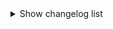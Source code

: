 <details><summary>Show changelog list</summary>

# 2.1.1
+ Updated mods:
  - [AlwaysHearActiveWalkies](https://thunderstore.io/c/lethal-company/p/Suskitech/AlwaysHearActiveWalkies/) `1.4.3 > 1.4.4`
  - [BetterItemScan](https://thunderstore.io/c/lethal-company/p/PopleZoo/BetterItemScan/) `2.1.8 > 2.1.9`
  - [DetailedScan](https://thunderstore.io/c/lethal-company/p/fivetoofive/DetailedScan/) `1.2.1 > 1.2.2`
  - [Mimics](https://thunderstore.io/c/lethal-company/p/x753/Mimics/) `2.3.0 > 2.3.1`
  - [SuitsPlus](https://thunderstore.io/c/lethal-company/p/FREAKS/SuitsPlus/) `1.3.1 > 2.0.0`
+ Other:
  - Fixed `README.md`
  - Fixed `manifest.json`
# 2.1.0
+ Added mods:
  - [AlwaysPickup](https://thunderstore.io/c/lethal-company/p/NutNutty/AlwaysPickup/)
  - [CustomTranslatorCharLimit](https://thunderstore.io/c/lethal-company/p/boring/CustomTranslatorCharLimit/)
  - [RadarZoom](https://thunderstore.io/c/lethal-company/p/Piggy/RadarZoom/)
  - [NoConsole](https://thunderstore.io/c/lethal-company/p/KennyCreations/NoConsole/)
  - [ScannablePlayerItems](https://thunderstore.io/c/lethal-company/p/Graze/ScannablePlayerItems/)
  - [Solos_Bodycams](https://thunderstore.io/c/lethal-company/p/CapyCat/Solos_Bodycams/)
  - [YippeeMod](https://thunderstore.io/c/lethal-company/p/sunnobunno/YippeeMod/)
+ Removed mods:
  - [Helmet_Cameras](https://thunderstore.io/c/lethal-company/p/RickArg/Helmet_Cameras/)
    > Replaced with [Solos_Bodycams](https://thunderstore.io/c/lethal-company/p/CapyCat/Solos_Bodycams/)
+ Configuration:
  - [KarmaForBeingAnnoying](https://thunderstore.io/c/lethal-company/p/CTMods/KarmaForBeingAnnoying/)
    - Adjusted the explosion probability from `10%` chance to `0.1%`
      > This change as been tested a few times, it might still be too much, subject to change.
  - [Diversity](https://thunderstore.io/c/lethal-company/p/IntegrityChaos/Diversity/)
    - Disabled the `Fractured Leg` feature
    - Disabled the `Fractured Arm` feature
    - Disabled the `Broken Leg` feature
    - Disabled the `Broken Arm` feature
    - Disabled the `Bleeding` feature
    - Disabled the `Blindness` feature
    - Disabled the `Concussed` feature

# 2.0.1
+ Added custom radio musics:
  - [help_urself.mp3](https://audio.jukehost.co.uk/GuKJIPv6J8VRlrpKJdXb9WaffqpwLlYy)
  - [M2LT.mp3](https://audio.jukehost.co.uk/c5sN9emtVaUIZeqFqsMjbYDhJEhZM8fk)
  - [WASTE.mp3](https://audio.jukehost.co.uk/MZ9WUsaVcCDfxP3XPgwvZkXniWdn5T0k)
+ Other:
  - Fixed `README.md`
  - Fixed `manifest.json`

# 2.0.0
+ Added mods:
  - [BetterSprayPaint](https://thunderstore.io/c/lethal-company/p/taffyko/BetterSprayPaint/)
  - [Corporate Restructure](https://thunderstore.io/c/lethal-company/p/Jamil/Corporate_Restructure/)
  - [DiscountAlert](https://thunderstore.io/c/lethal-company/p/akechii/DiscountAlert/)
  - [Diversity](https://thunderstore.io/c/lethal-company/p/IntegrityChaos/Diversity/)
  - [FPSSpectate](https://thunderstore.io/c/lethal-company/p/5Bit/FPSSpectate/)
  - [KarmaForBeingAnnoying](https://thunderstore.io/c/lethal-company/p/CTMods/KarmaForBeingAnnoying/)
  - [MoreItems](https://thunderstore.io/c/lethal-company/p/Drakorle/MoreItems/)
  - [Permanent Ladder](https://thunderstore.io/c/lethal-company/p/Silvercore/Permanent_Ladder/)
  - [QuickRestart](https://thunderstore.io/c/lethal-company/p/AllToasters/QuickRestart/)
+ Updated mods:
  - [BetterItemScan](https://thunderstore.io/c/lethal-company/p/PopleZoo/BetterItemScan/) `2.1.6 > 2.1.8`
  - [Coroner](https://thunderstore.io/c/lethal-company/p/EliteMasterEric/Coroner/) `1.4.2 > 1.5.3`
  - [DetailedScan](https://thunderstore.io/c/lethal-company/p/fivetoofive/DetailedScan/) `1.1.2 > 1.2.1`
  - [HotbarPlus](https://thunderstore.io/c/lethal-company/p/FlipMods/HotbarPlus/) `1.3.4 > 1.4.7`
  - [IntroTweaks](https://thunderstore.io/c/lethal-company/p/Owen3H/IntroTweaks/) `1.2.2 > 1.4.0`
  - [LateCompany](https://thunderstore.io/c/lethal-company/p/anormaltwig/LateCompany/) `1.0.6 > 1.0.9`
  - [Lategame_Upgrades](https://thunderstore.io/c/lethal-company/p/malco/Lategame_Upgrades/) `2.7.1 > 2.8.6`
  - [LC_API](https://thunderstore.io/c/lethal-company/p/2018/LC_API/) `2.2.0 > 3.3.0`
  - [LethalLib](https://thunderstore.io/c/lethal-company/p/Evaisa/LethalLib/) `0.7.0 > 0.10.1`
  - [Mimics](https://thunderstore.io/c/lethal-company/p/x753/Mimics/) `2.2.1 > 2.3.0`
  - [ReservedFlashlightSlot](https://thunderstore.io/c/lethal-company/p/FlipMods/ReservedFlashlightSlot/) `1.4.5 > 1.5.5`
  - [ReservedItemSlotCore](https://thunderstore.io/c/lethal-company/p/FlipMods/ReservedItemSlotCore/) `1.4.4 > 1.7.7`
  - [ReservedWalkieSlot](https://thunderstore.io/c/lethal-company/p/FlipMods/ReservedWalkieSlot/) `1.4.6 > 1.5.3`
  - [TerminalApi](https://thunderstore.io/c/lethal-company/p/NotAtomicBomb/TerminalApi/) `1.4.0 > 1.5.0`
  - [TooManySuits](https://thunderstore.io/c/lethal-company/p/Verity/TooManySuits/) `1.0.4 > 1.0.5`
+ Other:
  - Fixed `README.md`
  - Fixed `LICENSE`
  - Updated mods configuration
> **Happy new year of 2024 to everyone, much love!**
> - We have improved a lot our modpack, after using it for more than one month, the game seemed to be a little boring, so we added mods that improve gameplay and lifetime of the game, we will continue to add more mods that we like in the future, hope you guys will like it, and if you don't, you can disable the new mods, or play on older versions of the modpack!

# 1.3.0
+ Added mods:
  - [AlwaysHearActiveWalkies](https://thunderstore.io/c/lethal-company/p/Suskitech/AlwaysHearActiveWalkies/)
  - [BetterItemScan](https://thunderstore.io/c/lethal-company/p/PopleZoo/BetterItemScan/)
  - [Coroner](https://thunderstore.io/c/lethal-company/p/EliteMasterEric/Coroner/)
  - [ScalingStartCredits](https://thunderstore.io/c/lethal-company/p/sunnobunno/ScalingStartCredits/)
  - [ObjectVolumeController](https://thunderstore.io/c/lethal-company/p/FlipMods/ObjectVolumeController/)
+ Removed mods:
  - [Boombox Controller](https://thunderstore.io/c/lethal-company/p/KoderTeh/Boombox_Controller/)
  - [LCBetterSaves](https://thunderstore.io/c/lethal-company/p/Pooble/LCBetterSaves/)
  - [ShipLobby](https://thunderstore.io/c/lethal-company/p/tinyhoot/ShipLobby/)
  - [ShipLoot](https://thunderstore.io/c/lethal-company/p/tinyhoot/ShipLoot/)
+ Updated mods:
  - [Lategame_Upgrades](https://thunderstore.io/c/lethal-company/p/malco/Lategame_Upgrades/) `2.6.1 > 2.7.1`
  - [Mimics](https://thunderstore.io/c/lethal-company/p/x753/Mimics/) `2.2.0 > 2.2.1`

# 1.2.1
+ Configuration:
  - [Lategame_Upgrade](https://thunderstore.io/c/lethal-company/p/malco/Lategame_Upgrades/):
    - Changed the keybind for toggle Night Vision Goggles from `leftAlt` to `N`
+ Other:
  - [GitHub](https://github.com/SKAREZ/FREAKS-Modpack/) repository created
  - Fixed `README.md`
  - Fixed `CHANGELOG.md`

# 1.2.0
+ Added mods:
  - [Boombox Controller](https://thunderstore.io/c/lethal-company/p/KoderTeh/Boombox_Controller/)
  - [HDLethalCompany](https://thunderstore.io/c/lethal-company/p/Sligili/HDLethalCompany/)
  - [Lategame_Upgrades](https://thunderstore.io/c/lethal-company/p/malco/Lategame_Upgrades/)
+ Removed mods:
  - [ObjectVolumeController](https://thunderstore.io/c/lethal-company/p/FlipMods/ObjectVolumeController/)
+ Updated mods:
  - [BepInUtils](https://thunderstore.io/c/lethal-company/p/Ozone/BepInUtils/) `1.2.0 > 1.2.1`
  - [HotbarPlus](https://thunderstore.io/c/lethal-company/p/FlipMods/HotbarPlus/) `1.3.2 > 1.3.4`
  - [Mimics](https://thunderstore.io/c/lethal-company/p/x753/Mimics/) `2.1.0 > 2.2.0`
  - [More_Emotes](https://thunderstore.io/c/lethal-company/p/Sligili/More_Emotes/) `1.2.1 > 1.2.2`
  - [SuitSaver](https://thunderstore.io/c/lethal-company/p/Hexnet111/SuitSaver/) `1.1.1 > 1.1.2`

# 1.1.0
+ Added mods:
  - [Mimics](https://thunderstore.io/c/lethal-company/p/x753/Mimics/)
+ Updated mods:
  - [BepInUtils](https://thunderstore.io/c/lethal-company/p/Ozone/BepInUtils/) `1.1.0 > 1.2.0`
  - [Helmet_Cameras](https://thunderstore.io/c/lethal-company/p/RickArg/Helmet_Cameras/) `2.1.3 > 2.1.5`
  - [HotbarPlus](https://thunderstore.io/c/lethal-company/p/FlipMods/HotbarPlus/) `1.3.1 > 1.3.2`
  - [LateCompany](https://thunderstore.io/c/lethal-company/p/anormaltwig/LateCompany/) `1.0.4 > 1.0.6`
  - [LC_API](https://thunderstore.io/c/lethal-company/p/2018/LC_API/) `2.1.1 > 2.2.0`
  - [LCBetterSaves](https://thunderstore.io/c/lethal-company/p/Pooble/LCBetterSaves/) `1.4.0 > 1.5.0`
  - [More_Emotes](https://thunderstore.io/c/lethal-company/p/Sligili/More_Emotes/) `1.1.1 > 1.2.1`
  - [More_Suits](https://thunderstore.io/c/lethal-company/p/x753/More_Suits/) `1.3.3 > 1.4.1`
  - [More_Company](https://thunderstore.io/c/lethal-company/p/notnotnotswipez/MoreCompany/) `1.7.1 > 1.7.2`
  - [Skinwalkers](https://thunderstore.io/c/lethal-company/p/RugbugRedfern/Skinwalkers/) `2.0.0 > 2.0.1`
  - [SuitSaver](https://thunderstore.io/c/lethal-company/p/Hexnet111/SuitSaver/) `1.0.2 > 1.1.1`
  - [TerminalApi](https://thunderstore.io/c/lethal-company/p/NotAtomicBomb/TerminalApi/) `1.3.2 > 1.4.0`
  - [TooManySuits](https://thunderstore.io/c/lethal-company/p/Verity/TooManySuits/) `1.0.1 > 1.0.4`
+ Added custom boombox musics:
  - [Les_demons_de_minuit.mp3](https://www.youtube.com/watch?v=OP1Q1flNbVA)

# 1.0.0
+ Release

</details>
